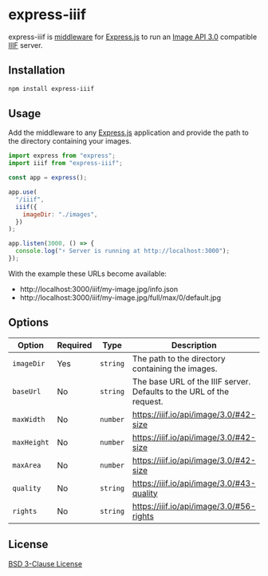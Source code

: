 # express-iiif

express-iiif is [middleware](https://expressjs.com/en/guide/using-middleware.html) for [Express.js](https://expressjs.com/) to run an [Image API 3.0](https://iiif.io/api/image/3.0/) compatible [IIIF](https://iiif.io/) server.

## Installation

```bash
npm install express-iiif
```

## Usage

Add the middleware to any [Express.js](https://expressjs.com/) application and provide the path to the directory containing your images.

```javascript
import express from "express";
import iiif from "express-iiif";

const app = express();

app.use(
  "/iiif",
  iiif({
    imageDir: "./images",
  })
);

app.listen(3000, () => {
  console.log("⚡️ Server is running at http://localhost:3000");
});
```

With the example these URLs become available:

- http://localhost:3000/iiif/my-image.jpg/info.json
- http://localhost:3000/iiif/my-image.jpg/full/max/0/default.jpg

## Options

| Option      | Required | Type     | Description                                                          |
| ----------- | -------- | -------- | -------------------------------------------------------------------- |
| `imageDir`  | Yes      | `string` | The path to the directory containing the images.                     |
| `baseUrl`   | No       | `string` | The base URL of the IIIF server. Defaults to the URL of the request. |
| `maxWidth`  | No       | `number` | https://iiif.io/api/image/3.0/#42-size                               |
| `maxHeight` | No       | `number` | https://iiif.io/api/image/3.0/#42-size                               |
| `maxArea`   | No       | `number` | https://iiif.io/api/image/3.0/#42-size                               |
| `quality`   | No       | `string` | https://iiif.io/api/image/3.0/#43-quality                            |
| `rights`    | No       | `string` | https://iiif.io/api/image/3.0/#56-rights                             |

## License

[BSD 3-Clause License](LICENSE)

